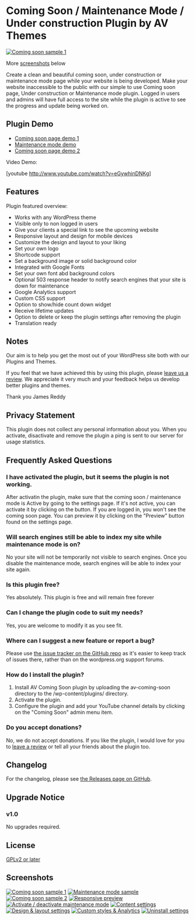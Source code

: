 # Coming Soon / Maintenance Mode / Under construction Plugin by AV Themes

[![Coming soon sample 1](https://i.imgur.com/fAY8FCk.png)](https://i.imgur.com/fAY8FCk.png, "Coming soon sample 1")

More [screenshots](https://github.com/avthemes/coming-soon#screenshots) below

Create a clean and beautiful coming soon, under construction or maintenance mode page while your website is being developed. Make your website inaccessible to the public with our simple to use Coming soon page, Under construction or Maintenance mode plugin. Logged in users and admins will have full access to the site while the plugin is active to see the progress and update being worked on.

## Plugin Demo

* [Coming soon page demo 1]()
* [Maintenance mode demo]()
* [Coming soon page demo 2]()

Video Demo:

[youtube http://www.youtube.com/watch?v=eGywhinDNKg]

## Features

Plugin featured overview:

* Works with any WordPress theme
* Visible only to non logged in users
* Give your clients a special link to see the upcoming website
* Responsive layout and design for mobile devices
* Customize the design and layout to your liking
* Set your own logo
* Shortcode support
* Set a background image or solid background color
* Integrated with Google Fonts
* Set your own font abd background colors
* Optional 503 response header to notify search engines that your site is down for maintenance
* Google Analytics support
* Custom CSS support
* Option to show/hide count down widget
* Receive lifetime updates
* Option to delete or keep the plugin settings after removing the plugin
* Translation ready

## Notes

Our aim is to help you get the most out of your WordPress site both with our Plugins and Themes. 

If you feel that we have achieved this by using this plugin, please [leave us a review](). We appreciate it very much and your feedback helps us develop better plugins and themes.

Thank you
James Reddy

## Privacy Statement

This plugin does not collect any personal information about you. When you activate, disactivate and remove the plugin a ping is sent to our server for usage statistics.

## Frequently Asked Questions

### I have activated the plugin, but it seems the plugin is not working.

After activatin the plugin, make sure that the coming soon / maintenance mode is Active by going to the settings page. If it's not active, you can activate it by clicking on the button. If you are logged in, you won't see the coming soon page. You can preview it by clicking on the "Preview" button found on the settings page.

### Will search engines still be able to index my site while maintenance mode is on?

No your site will not be temporarily not visible to search engines. Once you disable the maintenance mode, search engines will be able to index your site again.

### Is this plugin free?

Yes absolutely. This plugin is free and will remain free forever

### Can I change the plugin code to suit my needs?

Yes, you are welcome to modify it as you see fit.

### Where can I suggest a new feature or report a bug?

Please use [the issue tracker on the GitHub repo](https://github.com/avthemes/coming-soon/issues) as it's easier to keep track of issues there, rather than on the wordpress.org support forums.

### How do I install the plugin?

1. Install AV Coming Soon plugin by uploading the av-coming-soon directory to the /wp-content/plugins/ directory.
2. Activate the plugin.
3. Configure the plugin and add your YouTube channel details by clicking on the "Coming Soon" admin menu item.

### Do you accept donations?

No, we do not accept donations. If you like the plugin, I would love for you to [leave a review]() or tell all your friends about the plugin too.

## Changelog

For the changelog, please see [the Releases page on GitHub](https://github.com/avthemes/coming-soon/releases).

## Upgrade Notice

### v1.0
No upgrades required.

## License
[GPLv2 or later](https://www.gnu.org/licenses/old-licenses/gpl-2.0.en.html)

## Screenshots

[![Coming soon sample 1](https://i.imgur.com/fAY8FCk.png)](https://i.imgur.com/fAY8FCk.png, "Coming soon sample 1")
[![Maintenance mode sample](https://i.imgur.com/34BSiW6.png)](https://i.imgur.com/34BSiW6.png, "Maintenance mode sample")
[![Coming soon sample 2](https://i.imgur.com/8kxMPNW.png)](https://i.imgur.com/8kxMPNW.png, "Coming soon sample 2")
[![Responsive preview](https://i.imgur.com/ZIpXl6Z.png)](https://i.imgur.com/ZIpXl6Z.png, "Responsive preview")
[![Activate / deactivate maintenance mode](https://i.imgur.com/65ZJLaP.png)](https://i.imgur.com/65ZJLaP.png, "Activate / deactivate maintenance mode")
[![Content settings](https://i.imgur.com/8VTUmBE.png)](https://i.imgur.com/8VTUmBE.png, "Content settings")
[![Design & layout settings](https://i.imgur.com/DVknNqR.png)](https://i.imgur.com/DVknNqR.png, "Design & layout settings")
[![Custom styles & Analytics](https://i.imgur.com/G89ky6w.png)](https://i.imgur.com/G89ky6w.png, "Custom styles & Analytics")
[![Uninstall settings](https://i.imgur.com/C6dhN9I.png)](https://i.imgur.com/C6dhN9I.png, "Uninstall settings")